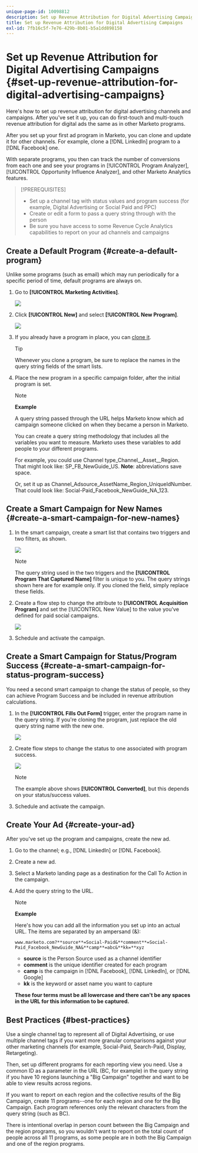 ```yaml
---
unique-page-id: 10098812
description: Set up Revenue Attribution for Digital Advertising Campaigns - Marketo Docs - Product Documentation
title: Set up Revenue Attribution for Digital Advertising Campaigns
exl-id: 7fb16c5f-7e76-429b-8b01-b5a1dd898158
---
```

# Set up Revenue Attribution for Digital Advertising Campaigns {#set-up-revenue-attribution-for-digital-advertising-campaigns}

Here's how to set up revenue attribution for digital advertising channels and campaigns. After you've set it up, you can do first-touch and multi-touch revenue attribution for digital ads the same as in other Marketo programs.

After you set up your first ad program in Marketo, you can clone and update it for other channels. For example, clone a [!DNL LinkedIn] program to a [!DNL Facebook] one.

With separate programs, you then can track the number of conversions from each one and see your programs in [!UICONTROL Program Analyzer], [!UICONTROL  Opportunity Influence Analyzer], and other Marketo Analytics features.

>[!PREREQUISITES]
>
>* Set up a channel tag with status values and program success (for example, Digital Advertising or Social Paid and PPC)
>* Create or edit a form to pass a query string through with the person
>* Be sure you have access to some Revenue Cycle Analytics capabilities to report on your ad channels and campaigns

## Create a Default Program {#create-a-default-program}

Unlike some programs (such as email) which may run periodically for a specific period of time, default programs are always on.

1. Go to **[!UICONTROL Marketing Activities]**.

   ![](assets/login-marketing-activities-5.png)

1. Click **[!UICONTROL New]** and select **[!UICONTROL New Program]**.

   ![](assets/image2016-3-14-15-52-0.png)

1. If you already have a program in place, you can [clone it](/help/marketo/product-docs/core-marketo-concepts/programs/working-with-programs/clone-a-program.md).

   >[!TIP]
   >
   >Whenever you clone a program, be sure to replace the names in the query string fields of the smart lists.

1. Place the new program in a specific campaign folder, after the initial program is set.

   >[!NOTE]
   >
   >**Example**
   >
   >A query string passed through the URL helps Marketo know which ad campaign someone clicked on when they became a person in Marketo.
   >
   >You can create a query string methodology that includes all the variables you want to measure. Marketo uses these variables to add people to your different programs.
   >
   >For example, you could use Channel type_Channel__Asset__Region. That might look like: SP_FB_NewGuide_US. **Note**: abbreviations save space.
   >
   >Or, set it up as Channel_Adsource_AssetName_Region_UniqueIdNumber. That could look like: Social-Paid_Facebook_NewGuide_NA_123.

## Create a Smart Campaign for New Names {#create-a-smart-campaign-for-new-names}

1. In the smart campaign, create a smart list that contains two triggers and two filters, as shown.

   ![](assets/image2016-3-23-13-3a59-3a24.png)

   >[!NOTE]
   >
   >The query string used in the two triggers and the **[!UICONTROL  Program That Captured Name]** filter is unique to you. The query strings shown here are for example only. If you cloned the field, simply replace these fields.

1. Create a flow step to change the attribute to **[!UICONTROL Acquisition Program]** and set the [!UICONTROL New Value] to the value you've defined for paid social campaigns.

   ![](assets/image2016-3-14-14-3a58-3a6.png)

1. Schedule and activate the campaign.

## Create a Smart Campaign for Status/Program Success {#create-a-smart-campaign-for-status-program-success}

You need a second smart campaign to change the status of people, so they can achieve Program Success and be included in revenue attribution calculations.

1. In the **[!UICONTROL Fills Out Form]** trigger, enter the program name in the query string. If you're cloning the program, just replace the old query string name with the new one.

   ![](assets/image2016-3-23-14-3a7-3a20.png)

1. Create flow steps to change the status to one associated with program success.

   ![](assets/image2016-3-14-15-3a9-3a29.png)

   >[!NOTE]
   >
   >The example above shows **[!UICONTROL Converted]**, but this depends on your status/success values.

1. Schedule and activate the campaign.

## Create Your Ad {#create-your-ad}

After you've set up the program and campaigns, create the new ad.

1. Go to the channel; e.g., [!DNL LinkedIn] or [!DNL Facebook].
1. Create a new ad.
1. Select a Marketo landing page as a destination for the Call To Action in the campaign.
1. Add the query string to the URL.

   >[!NOTE]
   >
   >**Example**
   >
   >Here's how you can add all the information you set up into an actual URL. The items are separated by an ampersand (&):
   >
   >`www.marketo.com?**source**=Social-Paid&**comment**=Social-Paid_Facebook_NewGuide_NA&**camp**=abc&**kk=**xyz`
   >
   >* **source** is the Person Source used as a channel identifier
   >* **comment** is the unique identifier created for each program
   >* **camp** is the campaign in [!DNL Facebook], [!DNL LinkedIn], or [!DNL Google]
   >* **kk** is the keyword or asset name you want to capture
   >
   >**These four terms must be all lowercase and there can't be any spaces in the URL for this information to be captured.**

## Best Practices {#best-practices}

Use a single channel tag to represent all of Digital Advertising, or use multiple channel tags if you want more granular comparisons against your other marketing channels (for example, Social-Paid, Search-Paid, Display, Retargeting).

Then, set up different programs for each reporting view you need. Use a common ID as a parameter in the URL (BC, for example) in the query string if you have 10 regions launching a "Big Campaign" together and want to be able to view results across regions.

If you want to report on each region and the collective results of the Big Campaign, create 11 programs--one for each region and one for the Big Campaign. Each program references only the relevant characters from the query string (such as BC).

There is intentional overlap in person count between the Big Campaign and the region programs, so you wouldn't want to report on the total count of people across all 11 programs, as some people are in both the Big Campaign and one of the region programs.
